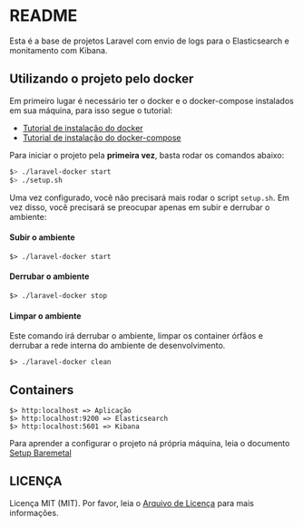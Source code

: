 # README #

Esta é a base de projetos Laravel com envio de logs para o Elasticsearch e monitamento com Kibana.

## Utilizando o projeto pelo docker

Em primeiro lugar é necessário ter o docker e o docker-compose instalados em sua máquina, para isso segue o tutorial:

* [Tutorial de instalação do docker](https://docs.docker.com/install/linux/docker-ce/ubuntu/)
* [Tutorial de instalação do docker-compose](https://docs.docker.com/compose/install/)

Para iniciar o projeto pela **primeira vez**, basta rodar os comandos abaixo:

```bash
$> ./laravel-docker start
$> ./setup.sh
```

Uma vez configurado, você não precisará mais rodar o script `setup.sh`.
Em vez disso, você precisará se preocupar apenas em subir e derrubar o ambiente:

#### Subir o ambiente
```
$> ./laravel-docker start
```

#### Derrubar o ambiente
```
$> ./laravel-docker stop
```

#### Limpar o ambiente
Este comando irá derrubar o ambiente, limpar os container órfãos e derrubar a rede interna do ambiente de desenvolvimento.
```
$> ./laravel-docker clean
```
## Containers ##
```
$> http:localhost => Aplicação
$> http:localhost:9200 => Elasticsearch
$> http:localhost:5601 => Kibana
```
Para aprender a configurar o projeto ná própria máquina, leia o documento [Setup Baremetal](docs/setup-baremetal.md)

## LICENÇA
Licença MIT (MIT). Por favor, leia o [Arquivo de Licença](LICENSE) para mais informações.
